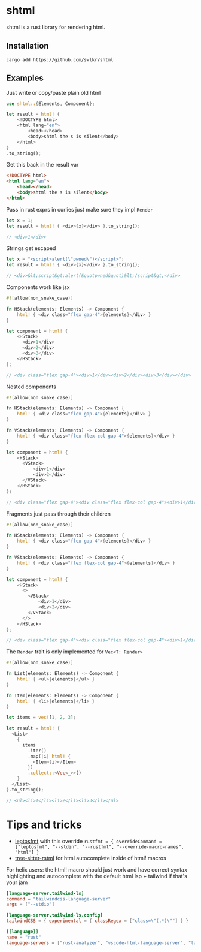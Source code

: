 # shtml

shtml is a rust library for rendering html.

## Installation

```
cargo add https://github.com/swlkr/shtml
```

## Examples

Just write or copy/paste plain old html

```rust
use shtml::{Elements, Component};

let result = html! {
    <!DOCTYPE html>
    <html lang="en">
        <head></head>
        <body>shtml the s is silent</body>
    </html>
}
.to_string();
```

Get this back in the result var

```html
<!DOCTYPE html>
<html lang="en">
    <head></head>
    <body>shtml the s is silent</body>
</html>
```

Pass in rust exprs in curlies just make sure they impl `Render`

```rust
let x = 1;
let result = html! { <div>{x}</div> }.to_string();

// <div>1</div>
```

Strings get escaped

```rust
let x = "<script>alert(\"pwned\")</script>";
let result = html! { <div>{x}</div> }.to_string();

// <div>&lt;script&gt;alert(&quotpwned&quot)&lt;/script&gt;</div>
```

Components work like jsx

```rust
#![allow(non_snake_case)]

fn HStack(elements: Elements) -> Component {
    html! { <div class="flex gap-4">{elements}</div> }
}

let component = html! {
    <HStack>
      <div>1</div>
      <div>2</div>
      <div>3</div>
    </HStack>
};

// <div class="flex gap-4"><div>1</div><div>2</div><div>3</div></div>
```

Nested components

```rust
#![allow(non_snake_case)]

fn HStack(elements: Elements) -> Component {
    html! { <div class="flex gap-4">{elements}</div> }
}

fn VStack(elements: Elements) -> Component {
    html! { <div class="flex flex-col gap-4">{elements}</div> }
}

let component = html! {
    <HStack>
      <VStack>
          <div>1</div>
          <div>2</div>
      </VStack>
    </HStack>
};

// <div class="flex gap-4"><div class="flex flex-col gap-4"><div>1</div><div>2</div></div></div>
```

Fragments just pass through their children

```rust
#![allow(non_snake_case)]

fn HStack(elements: Elements) -> Component {
    html! { <div class="flex gap-4">{elements}</div> }
}

fn VStack(elements: Elements) -> Component {
    html! { <div class="flex flex-col gap-4">{elements}</div> }
}

let component = html! {
    <HStack>
      <>
        <VStack>
            <div>1</div>
            <div>2</div>
        </VStack>
      </>
    </HStack>
};

// <div class="flex gap-4"><div class="flex flex-col gap-4"><div>1</div><div>2</div></div></div>
```

The `Render` trait is only implemented for `Vec<T: Render>`

```rust
#![allow(non_snake_case)]

fn List(elements: Elements) -> Component {
    html! { <ul>{elements}</ul> }
}

fn Item(elements: Elements) -> Component {
    html! { <li>{elements}</li> }
}

let items = vec![1, 2, 3];

let result = html! {
  <List>
    {
      items
        .iter()
        .map(|i| html! {
          <Item>{i}</Item>
        })
        .collect::<Vec<_>>()
    }
  </List>
}.to_string();

// <ul><li>1</li><li>2</li><li>3</li></ul>
```

# Tips and tricks

- [leptosfmt](https://github.com/bram209/leptosfmt) with this override `rustfmt = { overrideCommand = ["leptosfmt", "--stdin", "--rustfmt", "--override-macro-names", "html"] }`
- [tree-sitter-rstml](https://github.com/rayliwell/tree-sitter-rstml) for html autocomplete inside of html! macros

For helix users: the html! macro should just work and have correct syntax highlighting and autocomplete with the default html lsp + tailwind if that's your jam

```toml
[language-server.tailwind-ls]
command = "tailwindcss-language-server"
args = ["--stdio"]

[language-server.tailwind-ls.config]
tailwindCSS = { experimental = { classRegex = ["class=\"(.*)\""] } }

[[language]]
name = "rust"
language-servers = ["rust-analyzer", "vscode-html-language-server", "tailwind-ls"]
```
